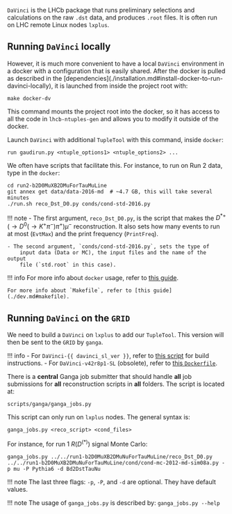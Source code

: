 `DaVinci` is the LHCb package that runs preliminary selections and calculations
on the raw `.dst` data, and produces `.root` files. It is often run on LHC
remote Linux nodes `lxplus`.


## Running `DaVinci` locally
However, it is much more convenient to have a local `DaVinci` environment in a
docker with a configuration that is easily shared. After the docker is pulled
as described in the [dependencies](./installation.md#install-docker-to-run-
davinci-locally), it is launched from inside the project root with:
```
make docker-dv
```

This command mounts the project root into the docker, so it has access to all
the code in `lhcb-ntuples-gen` and allows you to modify it outside of the
docker.

Launch `DaVinci` with additional `TupleTool` with this command, inside
`docker`:
```
run gaudirun.py <ntuple_options1> <ntuple_options2> ...
```

We often have scripts that facilitate this. For instance, to run on Run 2
data, type in the `docker`:
```
cd run2-b2D0MuXB2DMuForTauMuLine
git annex get data/data-2016-md  # ~4.7 GB, this will take several minutes
./run.sh reco_Dst_D0.py conds/cond-std-2016.py
```

!!! note
    - The first argument, `reco_Dst_D0.py`, is the script that makes the
        $D^{*+}(\to D^0(\to K^+\pi^-)\pi^+)\mu^-$ reconstruction. It also sets
        how many events to run at most (`EvtMax`) and the print frequency
        (`PrintFreq`).

    - The second argument, `conds/cond-std-2016.py`, sets the type of
        input data (Data or MC), the input files and the name of the output
        file (`std.root` in this case).

!!! info
    For more info about `docker` usage, refer to [this guide](../software_manuals/davinci/docker_image_usage.md).

    For more info about `Makefile`, refer to [this guide](./dev.md#makefile).


## Running `DaVinci` on the `GRID`
We need to build a `DaVinci` on `lxplus` to add our `TupleTool`.
This version will then be sent to the `GRID` by `ganga`.

!!! info
    - For `DaVinci-{{ davinci_sl_ver }}`, refer to [this script](https://github.com/umd-lhcb/docker-images/blob/master/lhcb-stack-cc7/compile_dv.sh) for build instructions.
    - For `DaVinci-v42r8p1-SL` (obsolete), refer to [this `Dockerfile`](https://github.com/umd-lhcb/docker-images/blob/davinci-v42r8p1/lhcb-stack-cc7/Dockerfile-DaVinci-SL).

There is a **central** Ganga job submitter that should handle **all** job
submissions for **all** reconstruction scripts in **all** folders. The script
is located at:
```
scripts/ganga/ganga_jobs.py
```

This script can only run on `lxplus` nodes. The general syntax is:
```
ganga_jobs.py <reco_script> <cond_files>
```

For instance, for run 1 $R(D^{(*)})$ signal Monte Carlo:
```
ganga_jobs.py ../../run1-b2D0MuXB2DMuNuForTauMuLine/reco_Dst_D0.py ../../run1-b2D0MuXB2DMuNuForTauMuLine/cond/cond-mc-2012-md-sim08a.py -p mu -P Pythia6 -d Bd2DstTauNu
```

!!! note
    The last three flags: `-p`, `-P`, and `-d` are optional. They have default values.

!!! note
    The usage of `ganga_jobs.py` is described by:
    ```
    ganga_jobs.py --help
    ```
